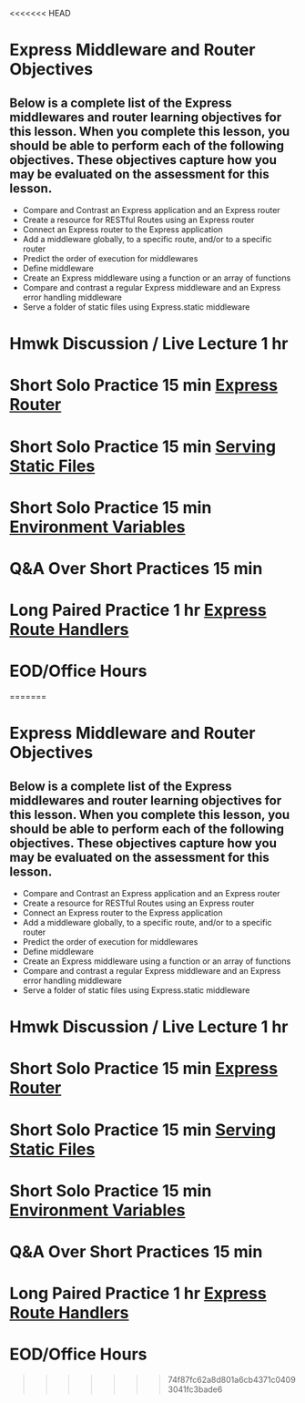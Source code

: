 <<<<<<< HEAD
# Express Middleware and Router Objectives

## Below is a complete list of the Express middlewares and router learning objectives for this lesson. When you complete this lesson, you should be able to perform each of the following objectives. These objectives capture how you may be evaluated on the assessment for this lesson.

- Compare and Contrast an Express application and an Express router
- Create a resource for RESTful Routes using an Express router
- Connect an Express router to the Express application
- Add a middleware globally, to a specific route, and/or to a specific router
- Predict the order of execution for middlewares
- Define middleware
- Create an Express middleware using a function or an array of functions
- Compare and contrast a regular Express middleware and an Express error handling middleware
- Serve a folder of static files using Express.static middleware

# Hmwk Discussion / Live Lecture 1 hr

# Short Solo Practice 15 min [Express Router](https://open.appacademy.io/learn/js-py---pt-aug-2022-online/week-19---express/practice--express-router)

# Short Solo Practice 15 min [Serving Static Files](https://open.appacademy.io/learn/js-py---pt-aug-2022-online/week-19---express/practice--serving-static-files-in-express)

# Short Solo Practice 15 min [Environment Variables](https://open.appacademy.io/learn/js-py---pt-aug-2022-online/week-19---express/practice--environment-variables)

# Q&A Over Short Practices 15 min

# Long Paired Practice 1 hr [Express Route Handlers](https://github.com/appacademy/practice-for-week-10-express-route-handlers)

# EOD/Office Hours
=======
# Express Middleware and Router Objectives

## Below is a complete list of the Express middlewares and router learning objectives for this lesson. When you complete this lesson, you should be able to perform each of the following objectives. These objectives capture how you may be evaluated on the assessment for this lesson.

- Compare and Contrast an Express application and an Express router
- Create a resource for RESTful Routes using an Express router
- Connect an Express router to the Express application
- Add a middleware globally, to a specific route, and/or to a specific router
- Predict the order of execution for middlewares
- Define middleware
- Create an Express middleware using a function or an array of functions
- Compare and contrast a regular Express middleware and an Express error handling middleware
- Serve a folder of static files using Express.static middleware

# Hmwk Discussion / Live Lecture 1 hr

# Short Solo Practice 15 min [Express Router](https://open.appacademy.io/learn/js-py---pt-aug-2022-online/week-19---express/practice--express-router)

# Short Solo Practice 15 min [Serving Static Files](https://open.appacademy.io/learn/js-py---pt-aug-2022-online/week-19---express/practice--serving-static-files-in-express)

# Short Solo Practice 15 min [Environment Variables](https://open.appacademy.io/learn/js-py---pt-aug-2022-online/week-19---express/practice--environment-variables)

# Q&A Over Short Practices 15 min

# Long Paired Practice 1 hr [Express Route Handlers](https://github.com/appacademy/practice-for-week-10-express-route-handlers)

# EOD/Office Hours
>>>>>>> 74f87fc62a8d801a6cb4371c04093041fc3bade6
